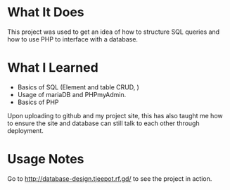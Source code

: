 # What It Does #
This project was used to get an idea of how to structure SQL queries and how to use PHP to interface with a database. 

# What I Learned #
* Basics of SQL (Element and table CRUD, )
* Usage of mariaDB and PHPmyAdmin.
* Basics of PHP

Upon uploading to github and my project site, this has also taught me how to ensure the site and database can still talk to each other through deployment.

# Usage Notes #
Go to http://database-design.tjeepot.rf.gd/ to see the project in action.